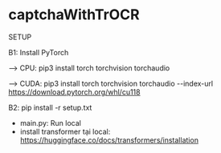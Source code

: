 # captchaWithTrOCR
SETUP

B1: Install PyTorch
   
   --> CPU: pip3 install torch torchvision torchaudio
   
   --> CUDA: pip3 install torch torchvision torchaudio --index-url https://download.pytorch.org/whl/cu118
   
B2: pip install -r setup.txt

- main.py: Run local
- install transformer tại local: https://huggingface.co/docs/transformers/installation
